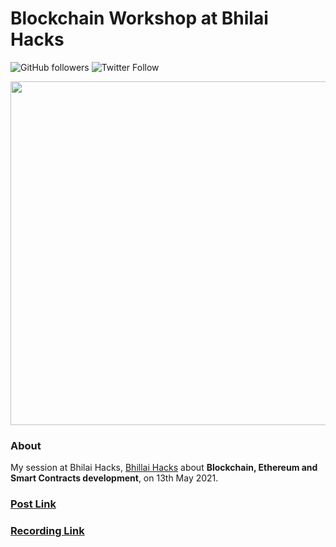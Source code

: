 # Blockchain Workshop at Bhilai Hacks


![GitHub followers](https://img.shields.io/github/followers/Bhard27?style=social)
![Twitter Follow](https://img.shields.io/twitter/follow/Bhard27?style=social)

<img src="https://raw.githubusercontent.com/Bhard27/Bhilai-Hacks-Blockchain-Talk/main/bhilaihacks-poster.jpg" height=550 width = 550>

### About
My session at Bhilai Hacks, [Bhillai Hacks](https://webwiznitr.xyz) about **Blockchain, Ethereum and Smart Contracts development**, on 13th May 2021.


</details>

### [Post Link](https://www.instagram.com/p/COs55GbJuyk/)

### [Recording Link](https://www.youtube.com/watch?v=i_t5LVlczTg&ab_channel=BhilaiHacks)
